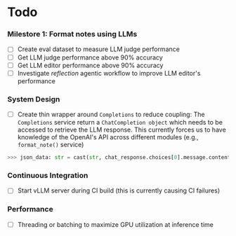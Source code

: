 # Todo 


### Milestore 1: Format notes using LLMs
- [ ] Create eval dataset to measure LLM judge performance
- [ ] Get LLM judge performance above 90% accuracy
- [ ] Get LLM editor performance above 90% accuracy 
- [ ] Investigate _reflection_ agentic workflow to improve LLM editor's performance

### System Design
- [ ] Create thin wrapper around `Completions` to reduce coupling: The `Completions` service return a `ChatCompletion object` which needs to be accessed to retrieve the LLM response. This currently forces us to have knowledge of the OpenAI's API across different modules  (e.g., `format_note()` service)

```python
>>> json_data: str = cast(str, chat_response.choices[0].message.content)
```

### Continuous Integration
- [ ] Start vLLM server during CI build (this is currently causing CI failures)

### Performance
- [ ] Threading or batching to maximize GPU utilization at inference time
